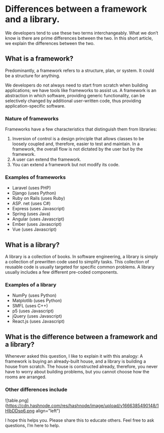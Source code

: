 # Differences between a framework and a library.


We developers tend to use these two terms interchangeably. What we don’t know is there are prime differences between the two. In this short article, we explain the differences between the two.

## What is a framework?

Predominantly, a framework refers to a structure, plan, or system. It could be a structure for anything.

We developers do not always need to start from scratch when building applications; we have tools like frameworks to assist us. A framework is an abstraction in which software, providing generic functionality, can be selectively changed by additional user-written code, thus providing application-specific software.

### Nature of frameworks

Frameworks have a few characteristics that distinguish them from libraries:

1. Inversion of control is a design principle that allows classes to be loosely coupled and, therefore, easier to test and maintain. In a framework, the overall flow is not dictated by the user but by the framework.
2. A user can extend the framework.
3. You can extend a framework but not modify its code.

### Examples of frameworks

- Laravel (uses PHP)
- Django (uses Python)
- Ruby on Rails (uses Ruby)
- ASP. net (uses C#)
- Express (uses Javascript)
- Spring (uses Java)
- Angular (uses Javascript)
- Ember (uses Javascript)
- Vue (uses Javascript)

## What is a library?

A library is a collection of books. In software engineering, a library is simply a collection of prewritten code used to simplify tasks. This collection of reusable code is usually targeted for specific common problems. A library usually includes a few different pre-coded components. 

### Examples of a library

- NumPy (uses Python)
- Matplotlib (uses Python)
- SMFL (uses C++)
- p5 (uses Javascript)
- jQuery (uses Javascript)
- React.js (uses Javascript)

## What is the difference between a framework and a library?

Whenever asked this question, I like to explain it with this analogy: A framework is buying an already-built house, and a library is building a house from scratch. The house is constructed already, therefore, you never have to worry about building problems, but you cannot choose how the rooms are arranged.

### Other differences include

![table.png](https://cdn.hashnode.com/res/hashnode/image/upload/v1666385490148/1HlbDDsp6.png align="left")

I hope this helps you. Please share this to educate others. Feel free to ask questions, I’m here to help.